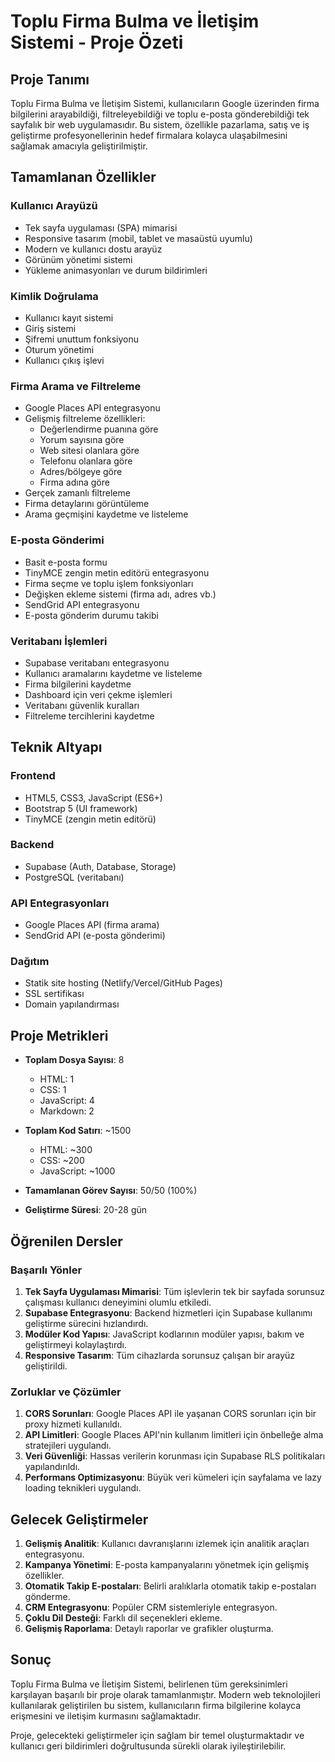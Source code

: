 # Toplu Firma Bulma ve İletişim Sistemi - Proje Özeti

## Proje Tanımı

Toplu Firma Bulma ve İletişim Sistemi, kullanıcıların Google üzerinden firma bilgilerini arayabildiği, filtreleyebildiği ve toplu e-posta gönderebildiği tek sayfalık bir web uygulamasıdır. Bu sistem, özellikle pazarlama, satış ve iş geliştirme profesyonellerinin hedef firmalara kolayca ulaşabilmesini sağlamak amacıyla geliştirilmiştir.

## Tamamlanan Özellikler

### Kullanıcı Arayüzü
- Tek sayfa uygulaması (SPA) mimarisi
- Responsive tasarım (mobil, tablet ve masaüstü uyumlu)
- Modern ve kullanıcı dostu arayüz
- Görünüm yönetimi sistemi
- Yükleme animasyonları ve durum bildirimleri

### Kimlik Doğrulama
- Kullanıcı kayıt sistemi
- Giriş sistemi
- Şifremi unuttum fonksiyonu
- Oturum yönetimi
- Kullanıcı çıkış işlevi

### Firma Arama ve Filtreleme
- Google Places API entegrasyonu
- Gelişmiş filtreleme özellikleri:
  - Değerlendirme puanına göre
  - Yorum sayısına göre
  - Web sitesi olanlara göre
  - Telefonu olanlara göre
  - Adres/bölgeye göre
  - Firma adına göre
- Gerçek zamanlı filtreleme
- Firma detaylarını görüntüleme
- Arama geçmişini kaydetme ve listeleme

### E-posta Gönderimi
- Basit e-posta formu
- TinyMCE zengin metin editörü entegrasyonu
- Firma seçme ve toplu işlem fonksiyonları
- Değişken ekleme sistemi (firma adı, adres vb.)
- SendGrid API entegrasyonu
- E-posta gönderim durumu takibi

### Veritabanı İşlemleri
- Supabase veritabanı entegrasyonu
- Kullanıcı aramalarını kaydetme ve listeleme
- Firma bilgilerini kaydetme
- Dashboard için veri çekme işlemleri
- Veritabanı güvenlik kuralları
- Filtreleme tercihlerini kaydetme

## Teknik Altyapı

### Frontend
- HTML5, CSS3, JavaScript (ES6+)
- Bootstrap 5 (UI framework)
- TinyMCE (zengin metin editörü)

### Backend
- Supabase (Auth, Database, Storage)
- PostgreSQL (veritabanı)

### API Entegrasyonları
- Google Places API (firma arama)
- SendGrid API (e-posta gönderimi)

### Dağıtım
- Statik site hosting (Netlify/Vercel/GitHub Pages)
- SSL sertifikası
- Domain yapılandırması

## Proje Metrikleri

- **Toplam Dosya Sayısı**: 8
  - HTML: 1
  - CSS: 1
  - JavaScript: 4
  - Markdown: 2

- **Toplam Kod Satırı**: ~1500
  - HTML: ~300
  - CSS: ~200
  - JavaScript: ~1000

- **Tamamlanan Görev Sayısı**: 50/50 (100%)

- **Geliştirme Süresi**: 20-28 gün

## Öğrenilen Dersler

### Başarılı Yönler
1. **Tek Sayfa Uygulaması Mimarisi**: Tüm işlevlerin tek bir sayfada sorunsuz çalışması kullanıcı deneyimini olumlu etkiledi.
2. **Supabase Entegrasyonu**: Backend hizmetleri için Supabase kullanımı geliştirme sürecini hızlandırdı.
3. **Modüler Kod Yapısı**: JavaScript kodlarının modüler yapısı, bakım ve geliştirmeyi kolaylaştırdı.
4. **Responsive Tasarım**: Tüm cihazlarda sorunsuz çalışan bir arayüz geliştirildi.

### Zorluklar ve Çözümler
1. **CORS Sorunları**: Google Places API ile yaşanan CORS sorunları için bir proxy hizmeti kullanıldı.
2. **API Limitleri**: Google Places API'nin kullanım limitleri için önbelleğe alma stratejileri uygulandı.
3. **Veri Güvenliği**: Hassas verilerin korunması için Supabase RLS politikaları yapılandırıldı.
4. **Performans Optimizasyonu**: Büyük veri kümeleri için sayfalama ve lazy loading teknikleri uygulandı.

## Gelecek Geliştirmeler

1. **Gelişmiş Analitik**: Kullanıcı davranışlarını izlemek için analitik araçları entegrasyonu.
2. **Kampanya Yönetimi**: E-posta kampanyalarını yönetmek için gelişmiş özellikler.
3. **Otomatik Takip E-postaları**: Belirli aralıklarla otomatik takip e-postaları gönderme.
4. **CRM Entegrasyonu**: Popüler CRM sistemleriyle entegrasyon.
5. **Çoklu Dil Desteği**: Farklı dil seçenekleri ekleme.
6. **Gelişmiş Raporlama**: Detaylı raporlar ve grafikler oluşturma.

## Sonuç

Toplu Firma Bulma ve İletişim Sistemi, belirlenen tüm gereksinimleri karşılayan başarılı bir proje olarak tamamlanmıştır. Modern web teknolojileri kullanılarak geliştirilen bu sistem, kullanıcıların firma bilgilerine kolayca erişmesini ve iletişim kurmasını sağlamaktadır.

Proje, gelecekteki geliştirmeler için sağlam bir temel oluşturmaktadır ve kullanıcı geri bildirimleri doğrultusunda sürekli olarak iyileştirilebilir. 